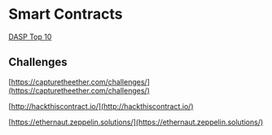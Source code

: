 # Smart Contracts

[DASP Top 10](https://www.dasp.co/)

## Challenges

[https://capturetheether.com/challenges/](https://capturetheether.com/challenges/)

[http://hackthiscontract.io/](http://hackthiscontract.io/)

[https://ethernaut.zeppelin.solutions/](https://ethernaut.zeppelin.solutions/)

